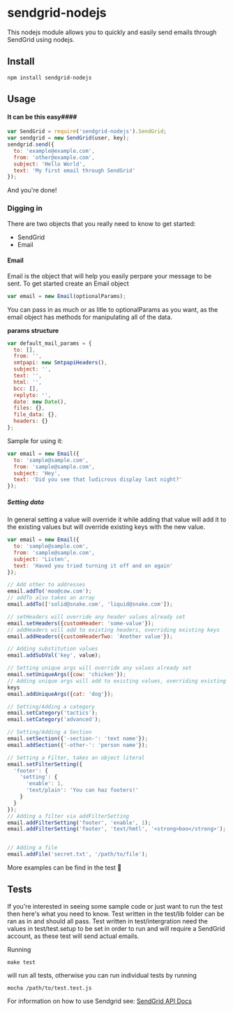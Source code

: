 # sendgrid-nodejs #
This nodejs module allows you to quickly and easily send emails through
SendGrid using nodejs.

## Install ##
```
npm install sendgrid-nodejs
```
## Usage ##
#### It can be this easy####
```javascript
var SendGrid = require('sendgrid-nodejs').SendGrid;
var sendgrid = new SendGrid(user, key);
sendgrid.send({
  to: 'example@example.com',
  from: 'other@example.com',
  subject: 'Hello World',
  text: 'My first email through SendGrid'
});
```
And you're done!

### Digging in ###
There are two objects that you really need to know to get started:
+   SendGrid
+   Email

#### Email ####
Email is the object that will help you easily perpare your message to be
sent.
To get started create an Email object

```javascript
var email = new Email(optionalParams);
```
You can pass in as much or as litle to optionalParams as you want, as
the email object has methods for manipulating all of the data.

**params structure**

```javascript
var default_mail_params = {
  to: [],
  from: '',
  smtpapi: new SmtpapiHeaders(),
  subject: '',
  text: '',
  html: '',
  bcc: [],
  replyto: '',
  date: new Date(),
  files: {},
  file_data: {},
  headers: {}
};
```
Sample for using it:

```javascript
var email = new Email({
  to: 'sample@sample.com',
  from: 'sample@sample.com',
  subject: 'Hey',
  text: 'Did you see that ludicrous display last night?'
});
```

##### Setting data #####
In general setting a value will override it while adding that value will
add it to the existing values but will override existing keys with the
new value.

```javascript
var email = new Email({
  to: 'sample@sample.com',
  from: 'sample@sample.com',
  subject: 'Listen',
  text: 'Haved you tried turning it off and on again'
});

// Add other to addresses
email.addTo('moo@cow.com');
// addTo also takes an array
email.addTo(['solid@snake.com', 'liquid@snake.com']);

// setHeaders will override any header values already set
email.setHeaders({customHeader: 'some-value'});
// addHeaders will add to existing headers, overriding existing keys
email.addHeaders({customHeaderTwo: 'Another value'});

// Adding substitution values
email.addSubVal('key', value);

// Setting unique args will override any values already set
email.setUniqueArgs({cow: 'chicken'});
// Adding unique args will add to existing values, overriding existing
keys
email.addUniqueArgs({cat: 'dog'});

// Setting/Adding a category
email.setCategory('tactics');
email.setCategory('advanced');

// Setting/Adding a Section
email.setSection({'-section-': 'text name'});
email.addSection({'-other-': 'person name'});

// Setting a Filter, takes an object literal
email.setFilterSetting({
  'footer': {
    'setting': {
      'enable': 1,
      'text/plain': 'You can haz footers!'
    }
  }
});
// Adding a filter via addFilterSetting
email.addFilterSetting('footer', 'enable', 1);
email.addFilterSetting('footer', 'text/hmtl', '<strong>boo</strong>');


// Adding a file
email.addFile('secret.txt', '/path/to/file');
```

More examples can be find in the test

## Tests ##
If you're interested in seeing some sample code or just want to run the
test then here's what you need to know.
Test written in the test/lib folder can be ran as in and should all
pass.
Test written in test/intergration need the values in test/test.setup to
be set in order to run and will require a SendGrid account, as these
test will send actual emails.

Running 

```
make test
```

will run all tests, otherwise you can run individual tests by running

```
mocha /path/to/test.test.js
```

For information on how to use Sendgrid see:
[SendGrid API Docs](http://docs.sendgrid.com/documentation/api/)